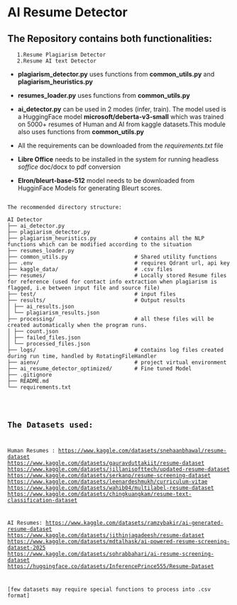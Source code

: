 # AI Resume Detector

## The Repository contains both functionalities:
       1.Resume Plagiarism Detector
       2.Resume AI text Detector

* **plagiarism_detector.py** uses functions from **common_utils.py** and **plagiarism_heuristics.py**

* **resumes_loader.py** uses functions from **common_utils.py**

* **ai_detector.py** can be used in 2 modes (infer, train). The model used is a HuggingFace model **microsoft/deberta-v3-small** which was trained on 5000+ resumes of Human and AI from kaggle datasets.This module also uses functions from **common_utils.py**

* All the requirements can be downloaded from the *requirements.txt* file

* **Libre Office** needs to be installed in the system for running headless *soffice* doc/docx to pdf conversion

* **Elron/bleurt-base-512** model needs to be downloaded from HugginFace Models for generating Bleurt scores.

<pre><code>
The recommended directory structure:

AI Detector
├── ai_detector.py    
├── plagiarism_detector.py
├── plagiarism_heuristics.py            # contains all the NLP functions which can be modified according to the situation
├── resumes_loader.py
├── common_utils.py                     # Shared utility functions
├── .env                                # requires Qdrant url, api key 
├── kaggle_data/                        # .csv files
├── resumes/                            # Locally stored Resume files for reference (used for contact info extraction when plagiarism is flagged, i.e between input file and source file)
├── test/                               # input files
├── results/                            # Output results
│ ├── ai_results.json                   
│ └── plagiarism_results.json
├── processing/                         # all these files will be created automatically when the program runs.
│ ├── count.json
│ ├── failed_files.json
│ └── processed_files.json
├── logs/                               # contains log files created during run time, handled by RotatingFileHandler
├── aienv/                              # project virtual environment
├── ai_resume_detector_optimized/       # Fine tuned Model
├── .gitignore                           
├── README.md
└── requirements.txt </code></pre>


<code><pre>
## **The Datasets used:**

Human Resumes :
https://www.kaggle.com/datasets/snehaanbhawal/resume-dataset
https://www.kaggle.com/datasets/gauravduttakiit/resume-dataset
https://www.kaggle.com/datasets/jillanisofttech/updated-resume-dataset
https://www.kaggle.com/datasets/serkanp/resume-screening-dataset
https://www.kaggle.com/datasets/leenardeshmukh/curriculum-vitae
https://www.kaggle.com/datasets/wahib04/multilabel-resume-dataset
https://www.kaggle.com/datasets/chingkuangkam/resume-text-classification-dataset

AI Resumes:
https://www.kaggle.com/datasets/ramzybakir/ai-generated-resume-dataset
https://www.kaggle.com/datasets/jithinjagadeesh/resume-dataset
https://www.kaggle.com/datasets/mdtalhask/ai-powered-resume-screening-dataset-2025
https://www.kaggle.com/datasets/sohrabbahari/ai-resume-screening-dataset
https://huggingface.co/datasets/InferencePrince555/Resume-Dataset


[few datasets may require special functions to process into .csv format]

</code></pre>




